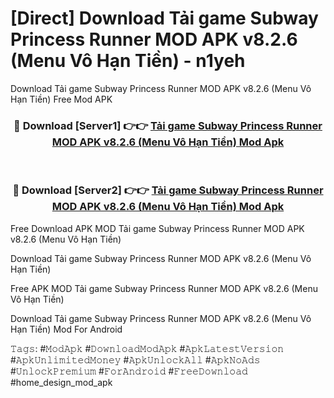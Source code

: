 # [Direct] Download Tải game Subway Princess Runner MOD APK v8.2.6 (Menu Vô Hạn Tiền) - n1yeh
Download Tải game Subway Princess Runner MOD APK v8.2.6 (Menu Vô Hạn Tiền) Free Mod APK

<div align="center">
<h3>🔴 Download [Server1] 👉👉 <a href="https://apk-comot.site?title=Tải_game_Subway_Princess_Runner_MOD_APK_v8.2.6_(Menu_Vô_Hạn_Tiền)">Tải game Subway Princess Runner MOD APK v8.2.6 (Menu Vô Hạn Tiền) Mod Apk</a></h3><br>

<h3>🔴 Download [Server2] 👉👉 <a href="https://apk-comot.site?title=Tải_game_Subway_Princess_Runner_MOD_APK_v8.2.6_(Menu_Vô_Hạn_Tiền)">Tải game Subway Princess Runner MOD APK v8.2.6 (Menu Vô Hạn Tiền) Mod Apk</a></h3>
</div>


Free Download APK MOD Tải game Subway Princess Runner MOD APK v8.2.6 (Menu Vô Hạn Tiền)

Download Tải game Subway Princess Runner MOD APK v8.2.6 (Menu Vô Hạn Tiền) 

Free APK MOD Tải game Subway Princess Runner MOD APK v8.2.6 (Menu Vô Hạn Tiền) 

Download Tải game Subway Princess Runner MOD APK v8.2.6 (Menu Vô Hạn Tiền) Mod For Android

𝚃𝚊𝚐𝚜: #𝙼𝚘𝚍𝙰𝚙𝚔 #𝙳𝚘𝚠𝚗𝚕𝚘𝚊𝚍𝙼𝚘𝚍𝙰𝚙𝚔 #𝙰𝚙𝚔𝙻𝚊𝚝𝚎𝚜𝚝𝚅𝚎𝚛𝚜𝚒𝚘𝚗 #𝙰𝚙𝚔𝚄𝚗𝚕𝚒𝚖𝚒𝚝𝚎𝚍𝙼𝚘𝚗𝚎𝚢 #𝙰𝚙𝚔𝚄𝚗𝚕𝚘𝚌𝚔𝙰𝚕𝚕 #𝙰𝚙𝚔𝙽𝚘𝙰𝚍𝚜 #𝚄𝚗𝚕𝚘𝚌𝚔𝙿𝚛𝚎𝚖𝚒𝚞𝚖 #𝙵𝚘𝚛𝙰𝚗𝚍𝚛𝚘𝚒𝚍 #𝙵𝚛𝚎𝚎𝙳𝚘𝚠𝚗𝚕𝚘𝚊𝚍 #home_design_mod_apk